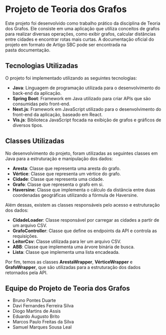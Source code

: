 # Projeto de Teoria dos Grafos

Este projeto foi desenvolvido como trabalho prático da disciplina de Teoria dos Grafos. Ele consiste em uma aplicação que utiliza conceitos de grafos para realizar diversas operações, como exibir grafos, calcular distâncias entre cidades e encontrar rotas mais curtas. A documentação oficial do projeto em formato de Artigo SBC pode ser encontrada na pasta documentação.

## Tecnologias Utilizadas

O projeto foi implementado utilizando as seguintes tecnologias:

- **Java**: Linguagem de programação utilizada para o desenvolvimento do back-end da aplicação.
- **Spring Boot**: Framework em Java utilizado para criar APIs que são consumidas pelo front-end.
- **Next.js**: Framework em JavaScript utilizado para o desenvolvimento do front-end da aplicação, baseado em React.
- **Vis.js**: Biblioteca JavaScript focada na exibição de grafos e gráficos de diversos tipos.

## Classes Utilizadas

No desenvolvimento do projeto, foram utilizadas as seguintes classes em Java para a estruturação e manipulação dos dados:

- **Aresta**: Classe que representa uma aresta do grafo.
- **Vértice**: Classe que representa um vértice do grafo.
- **Cidade**: Classe que representa uma cidade.
- **Grafo**: Classe que representa o grafo em si.
- **Haversine**: Classe que implementa o cálculo da distância entre duas coordenadas geográficas utilizando a fórmula de Haversine.

Além dessas, existem as classes responsáveis pelo acesso e estruturação dos dados:

- **CidadeLoader**: Classe responsável por carregar as cidades a partir de um arquivo CSV.
- **GrafoController**: Classe que define os endpoints da API e controla as requisições.
- **LeitorCsv**: Classe utilizada para ler um arquivo CSV.
- **ABB**: Classe que implementa uma árvore binária de busca.
- **Lista**: Classe que implementa uma lista encadeada.

Por fim, temos as classes **ArestaWrapper**, **VérticeWrapper** e **GrafoWrapper**, que são utilizadas para a estruturação dos dados retornados pela API.

## Equipe do Projeto de Teoria dos Grafos
- Bruno Pontes Duarte
- Davi Fernandes Ferreira Silva
- Diogo Martins de Assis
- Eduardo Augusto Brito
- Marcos Paulo Freitas da Silva
- Samuel Marques Sousa Leal
